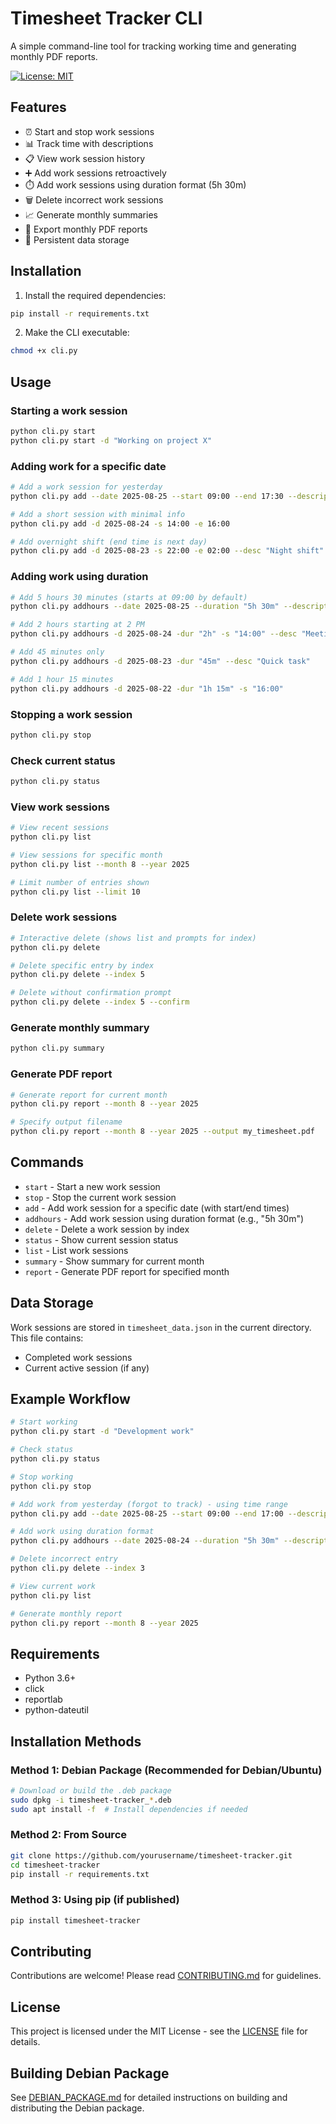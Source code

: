 # Timesheet Tracker CLI

A simple command-line tool for tracking working time and generating monthly PDF reports.

[![License: MIT](https://img.shields.io/badge/License-MIT-yellow.svg)](https://opensource.org/licenses/MIT)

## Features

- ⏰ Start and stop work sessions
- 📊 Track time with descriptions  
- 📋 View work session history
- ➕ Add work sessions retroactively
- ⏱️ Add work sessions using duration format (5h 30m)
- 🗑️ Delete incorrect work sessions
- 📈 Generate monthly summaries
- 📄 Export monthly PDF reports
- 💾 Persistent data storage

## Installation

1. Install the required dependencies:
```bash
pip install -r requirements.txt
```

2. Make the CLI executable:
```bash
chmod +x cli.py
```

## Usage

### Starting a work session
```bash
python cli.py start
python cli.py start -d "Working on project X"
```

### Adding work for a specific date
```bash
# Add a work session for yesterday
python cli.py add --date 2025-08-25 --start 09:00 --end 17:30 --description "Client work"

# Add a short session with minimal info
python cli.py add -d 2025-08-24 -s 14:00 -e 16:00

# Add overnight shift (end time is next day)
python cli.py add -d 2025-08-23 -s 22:00 -e 02:00 --desc "Night shift"
```

### Adding work using duration
```bash
# Add 5 hours 30 minutes (starts at 09:00 by default)
python cli.py addhours --date 2025-08-25 --duration "5h 30m" --description "Long coding session"

# Add 2 hours starting at 2 PM
python cli.py addhours -d 2025-08-24 -dur "2h" -s "14:00" --desc "Meeting"

# Add 45 minutes only
python cli.py addhours -d 2025-08-23 -dur "45m" --desc "Quick task"

# Add 1 hour 15 minutes
python cli.py addhours -d 2025-08-22 -dur "1h 15m" -s "16:00"
```

### Stopping a work session
```bash
python cli.py stop
```

### Check current status
```bash
python cli.py status
```

### View work sessions
```bash
# View recent sessions
python cli.py list

# View sessions for specific month
python cli.py list --month 8 --year 2025

# Limit number of entries shown
python cli.py list --limit 10
```

### Delete work sessions
```bash
# Interactive delete (shows list and prompts for index)
python cli.py delete

# Delete specific entry by index
python cli.py delete --index 5

# Delete without confirmation prompt
python cli.py delete --index 5 --confirm
```

### Generate monthly summary
```bash
python cli.py summary
```

### Generate PDF report
```bash
# Generate report for current month
python cli.py report --month 8 --year 2025

# Specify output filename
python cli.py report --month 8 --year 2025 --output my_timesheet.pdf
```

## Commands

- `start` - Start a new work session
- `stop` - Stop the current work session
- `add` - Add work session for a specific date (with start/end times)
- `addhours` - Add work session using duration format (e.g., "5h 30m")
- `delete` - Delete a work session by index
- `status` - Show current session status
- `list` - List work sessions
- `summary` - Show summary for current month
- `report` - Generate PDF report for specified month

## Data Storage

Work sessions are stored in `timesheet_data.json` in the current directory. This file contains:
- Completed work sessions
- Current active session (if any)

## Example Workflow

```bash
# Start working
python cli.py start -d "Development work"

# Check status
python cli.py status

# Stop working
python cli.py stop

# Add work from yesterday (forgot to track) - using time range
python cli.py add --date 2025-08-25 --start 09:00 --end 17:00 --description "Client work"

# Add work using duration format
python cli.py addhours --date 2025-08-24 --duration "5h 30m" --description "Coding session"

# Delete incorrect entry
python cli.py delete --index 3

# View current work
python cli.py list

# Generate monthly report
python cli.py report --month 8 --year 2025
```

## Requirements

- Python 3.6+
- click
- reportlab
- python-dateutil

## Installation Methods

### Method 1: Debian Package (Recommended for Debian/Ubuntu)
```bash
# Download or build the .deb package
sudo dpkg -i timesheet-tracker_*.deb
sudo apt install -f  # Install dependencies if needed
```

### Method 2: From Source
```bash
git clone https://github.com/yourusername/timesheet-tracker.git
cd timesheet-tracker
pip install -r requirements.txt
```

### Method 3: Using pip (if published)
```bash
pip install timesheet-tracker
```

## Contributing

Contributions are welcome! Please read [CONTRIBUTING.md](CONTRIBUTING.md) for guidelines.

## License

This project is licensed under the MIT License - see the [LICENSE](LICENSE) file for details.

## Building Debian Package

See [DEBIAN_PACKAGE.md](DEBIAN_PACKAGE.md) for detailed instructions on building and distributing the Debian package.
